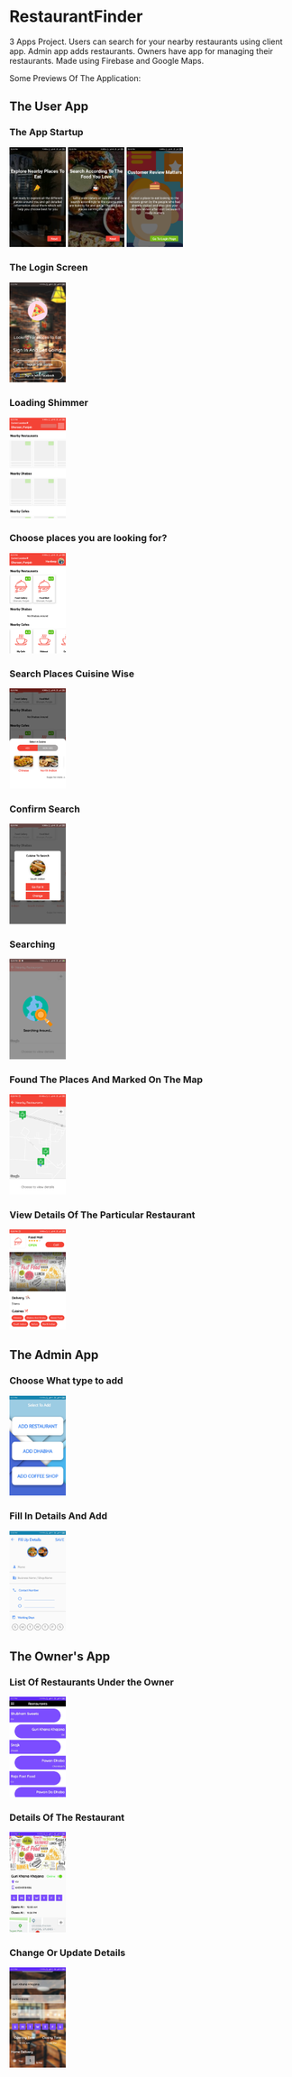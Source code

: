 # RestaurantFinder
3 Apps Project. Users can search for your nearby restaurants using client app. Admin app adds restaurants. Owners have app for managing their restaurants. Made using Firebase and Google Maps.


Some Previews Of The Application:

## The User App





### The App Startup

<img src="Previews/P1.png" width="100">
<img src="Previews/P2.png" width="100">
<img src="Previews/P3.png" width="100">


### The Login Screen


<img src="Previews/Preview1.jpeg" width="100">



### Loading Shimmer


<img src="Previews/P4.png" width="100">



### Choose places you are looking for?


<img src="Previews/P5.png" width="100">




### Search Places Cuisine Wise


<img src="Previews/P6.png" width="100">




### Confirm Search

<img src="Previews/P7.png" width="100">




### Searching


<img src="Previews/P10.png" width="100">




### Found The Places And Marked On The Map


<img src="Previews/P8.png" width="100">




### View Details Of The Particular Restaurant


<img src="Previews/P9.png" width="100">




## The Admin App


### Choose What type to add

<img src="Previews/Preview7.jpeg" width="100">


### Fill In Details And Add

<img src="Previews/Preview8.jpeg" width="100">


## The Owner's App

### List Of Restaurants Under the Owner


<img src="Previews/Preview9.jpeg" width="100">



### Details Of The Restaurant

<img src="Previews/Preview10.jpeg" width="100">



### Change Or Update Details

<img src="Previews/Preview11.jpeg" width="100">


